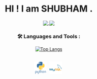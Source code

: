 <h1 align="center">HI ! I am SHUBHAM .</h1>

<div id="badges" align='center'>
  <a href="https://www.linkedin.com/in/shubham3279/">
  <img src = "https://img.shields.io/badge/LinkedIn-white?logo=linkedin&logoColor=black&style=for-the-badge" align="center">
  </a>
  <a href="https://www.kaggle.com/shubham3279">
  <img src = "https://img.shields.io/badge/Kaggle-white?logo=kaggle&logoColor=black&style=for-the-badge" align="center">
  </a>  
<div>
  
  ### :hammer_and_wrench: Languages  and Tools :
  [![Top Langs](https://github-readme-stats.vercel.app/api/top-langs/?username=shubham3279&layout=compact&theme=vision-friendly-dark)](https://github.com/shubham3279/github-readme-stats)
  <br>
  <br>
  <div>
    <img src="https://github.com/devicons/devicon/blob/master/icons/python/python-original-wordmark.svg" title="Python" alt="Python" width="40" height="40"/>&nbsp;
    <img src="https://github.com/devicons/devicon/blob/master/icons/mysql/mysql-original-wordmark.svg" title="MySQL" alt="MySQL" width="40" height="40"/>&nbsp;
  </div>
  


  
  
